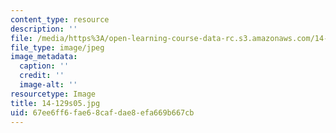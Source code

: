 ```yaml
---
content_type: resource
description: ''
file: /media/https%3A/open-learning-course-data-rc.s3.amazonaws.com/14-129-advanced-contract-theory-spring-2005/67ee6ff6fae68cafdae8efa669b667cb_14-129s05.jpg
file_type: image/jpeg
image_metadata:
  caption: ''
  credit: ''
  image-alt: ''
resourcetype: Image
title: 14-129s05.jpg
uid: 67ee6ff6-fae6-8caf-dae8-efa669b667cb
---
```


